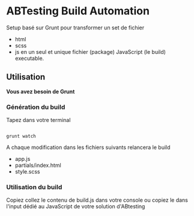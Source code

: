 # ABTesting Build Automation

Setup basé sur Grunt pour transformer un set de fichier
* html
* scss
* js
en un seul et unique fichier (package) JavaScript (le build) executable.

## Utilisation

**Vous avez besoin de Grunt**

### Génération du build

Tapez dans votre terminal

```

grunt watch

```

A chaque modification dans les fichiers suivants relancera le build

* app.js
* partials/index.html
* style.scss

### Utilisation du build

Copiez collez le contenu de build.js dans votre console ou copiez le dans l'input dédié au JavaScript de votre solution d'ABtesting
